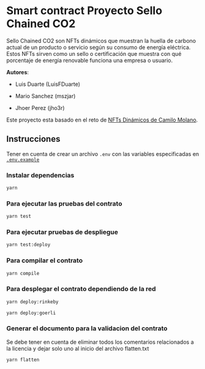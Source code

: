 
# Smart contract Proyecto Sello Chained CO2

Sello Chained CO2 son NFTs dinámicos que muestran la huella de carbono actual de un producto o servicio según su consumo de energía eléctrica. Estos NFTs sirven como un sello o certificación que muestra con qué porcentaje de energía renovable funciona una empresa o usuario.

**Autores**:

* Luis Duarte (LuisFDuarte)

* Mario Sanchez (mszjar)

* Jhoer Perez (jho3r)

Este proyecto esta basado en el reto de [NFTs Dinámicos de Camilo Molano](https://github.com/camohe90).

## Instrucciones

Tener en cuenta de crear un archivo `.env` con las variables especificadas en [`.env.example`](./.env.example)

### Instalar dependencias

``` bash
yarn 
```

### Para ejecutar las pruebas del contrato

``` bash
yarn test
```

### Para ejecutar pruebas de despliegue

``` bash
yarn test:deploy
```

### Para compilar el contrato

``` bash
yarn compile
```

### Para desplegar el contrato dependiendo de la red

``` bash
yarn deploy:rinkeby
```

``` bash
yarn deploy:goerli
```

### Generar el documento para la validacion del contrato

Se debe tener en cuenta de eliminar todos los comentarios relacionados a la licencia
y dejar solo uno al inicio del archivo flatten.txt  

``` bash
yarn flatten
```
